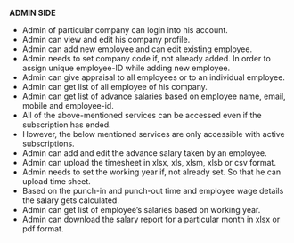 **ADMIN SIDE**
*	Admin of particular company can login into his account.
*	Admin can view and edit his company profile.
*	Admin can add new employee and can edit existing employee.
*	Admin needs to set company code if, not already added. In order to assign unique employee-ID while adding new employee.
*	Admin can give appraisal to all employees or to an individual employee.
*	Admin can get list of all employee of his company.
*	Admin can get list of advance salaries based on employee name, email, mobile and employee-id.
*	All of the above-mentioned services can be accessed even if the subscription has ended.
*	However, the below mentioned services are only accessible with active subscriptions.
*	Admin can add and edit the advance salary taken by an employee.
*	Admin can upload the timesheet in xlsx, xls, xlsm, xlsb or csv format.
*	Admin needs to set the working year if, not already set. So that he can upload time sheet.
*	Based on the punch-in and punch-out time and employee wage details the salary gets calculated.
*	Admin can get list of employee’s salaries based on working year.
*	Admin can download the salary report for a particular month in xlsx or pdf format.
